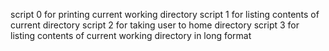 script 0 for printing current working directory
script 1 for listing contents of current directory
script 2 for taking user to home directory
script 3 for listing contents of current working directory in long format
